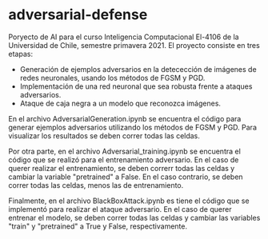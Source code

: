# adversarial-defense
Poryecto de AI para el curso Inteligencia Computacional El-4106 de la Universidad de Chile, semestre primavera 2021. El proyecto consiste en tres etapas:

- Generación de ejemplos adversarios en la detecección de imágenes de redes neuronales, usando los métodos de FGSM y PGD.
- Implementación de una red neuronal que sea robusta frente a ataques adversarios.
- Ataque de caja negra a un modelo que reconozca imágenes.

En el archivo AdversarialGeneration.ipynb se encuentra el código para generar ejemplos adversarios utilizando los métodos de FGSM y PGD. Para visualizar los resultados se deben correr todas las celdas. 

Por otra parte, en el archivo Adversarial_training.ipynb se encuentra el código que se realizó para el entrenamiento adversario. En el caso de querer realizar el entrenamiento, se deben correrr todas las celdas y cambiar la variable "pretrained" a False. En el caso contrario, se deben correr todas las celdas, menos las de entrenamiento. 

Finalmente, en el archivo BlackBoxAttack.ipynb es tiene el código que se implementó para realizar el ataque adversario. En el caso de querer entrenar el modelo, se deben correr todas las celdas y cambiar las variables "train" y "pretrained" a True y False, respectivamente. 